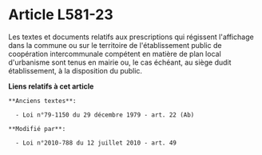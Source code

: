 # Article L581-23

Les textes et documents relatifs aux prescriptions qui régissent l'affichage dans la commune ou sur le territoire de
l'établissement public de coopération intercommunale compétent en matière de plan local d'urbanisme sont tenus en mairie ou,
le cas échéant, au siège dudit établissement,  à la disposition du public.

**Liens relatifs à cet article**

	**Anciens textes**:

	  - Loi n°79-1150 du 29 décembre 1979 - art. 22 (Ab)

	**Modifié par**:

	  - Loi n°2010-788 du 12 juillet 2010 - art. 49
